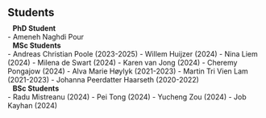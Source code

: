 <h1 id="students"></h1>

<h2 style="margin: 30px 0px 10px;">Students</h2>

<h4 style="margin:0 10px 0;">PhD Student</h4>
- Ameneh Naghdi Pour

<h4 style="margin:0 10px 0;">MSc Students</h4>
- Andreas Christian Poole (2023-2025)
- Willem Huijzer (2024)
- Nina Liem (2024)
- Milena de Swart (2024)
- Karen van Jong (2024)
- Cheremy Pongajow (2024)
- Alva Marie Høylyk (2021-2023)
- Martin Tri Vien Lam (2021-2023)
- Johanna Peerdatter Haarseth (2020-2022)


<h4 style="margin:0 10px 0;">BSc Students</h4>
- Radu Mistreanu (2024)
- Pei Tong (2024)
- Yucheng Zou (2024)
- Job Kayhan (2024)

